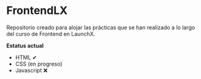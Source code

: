# FrontendLX

Repositorio creado para alojar las prácticas que se han realizado a lo largo del curso de Frontend en LaunchX.

**Estatus actual**

- HTML ✔
- CSS (en progreso)
- Javascript ❌
